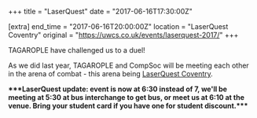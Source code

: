 +++
title = "LaserQuest"
date = "2017-06-16T17:30:00Z"

[extra]
end_time = "2017-06-16T20:00:00Z"
location = "LaserQuest Coventry"
original = "https://uwcs.co.uk/events/laserquest-2017/"
+++

TAGAROPLE have challenged us to a duel\!

As we did last year, TAGAROPLE and CompSoc will be meeting each other in the arena of combat - this arena being [LaserQuest Coventry](http://www.laserquestcoventry.co.uk/#content).

**\*\*\*LaserQuest update: event is now at 6:30 instead of 7, we'll be meeting at 5:30 at bus interchange to get bus, or meet us at 6:10 at the venue. Bring your student card if you have one for student discount.\*\*\***


